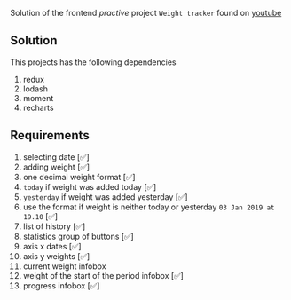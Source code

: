 Solution of the frontend _practive_ project `Weight tracker` found on [youtube](https://www.youtube.com/watch?v=W8-LyEqZNMM)

## Solution 

This projects has the following dependencies 

1) redux
2) lodash
3) moment
4) recharts

## Requirements 


1. selecting date [✅]
1. adding weight [✅]
1. one decimal weight format [✅]
1. `today` if weight was added today [✅]
1. `yesterday` if weight was added yesterday [✅]
1. use the format if weight is neither today or yesterday `03 Jan 2019 at 19.10` [✅]
1. list of history [✅]
1. statistics group of buttons [✅]
1. axis x dates [✅]
1. axis y weights [✅]
1. current weight infobox
1. weight of the start of the period infobox [✅]
1. progress infobox [✅]